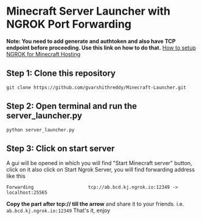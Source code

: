 # Minecraft Server Launcher with NGROK Port Forwarding
**Note: You need to add generate and authtoken and also have TCP endpoint before proceeding. Use this link on how to do that.**
[How to setup NGROK for Minecraft Hosting](https://medium.com/@gvarshithreddy8/how-to-create-ngrok-account-for-minecraft-server-hosting-without-touching-the-router-settings-e62977f801fb)

## Step 1: Clone this repository
```
git clone https://github.com/gvarshithreddy/Minecraft-Launcher.git
```
## Step 2: Open terminal and run the server_launcher.py
```
python server_launcher.py
```
## Step 3: Click on start server
A gui will be opened in which you will find "Start Minecraft server" button, click on it
also click on Start Ngrok Server, you will find forwarding address like this
```
Forwarding                    tcp://ab.bcd.kj.ngrok.io:12349 -> localhost:25565   
```
**Copy the part after tcp:// till the arrow** and share it to your friends. i.e. ```ab.bcd.kj.ngrok.io:12349``` That's it, enjoy